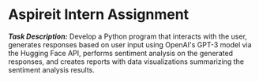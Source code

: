 # Aspireit Intern Assignment

***Task Description:*** Develop a Python program that interacts with the user, generates responses 
based on user input using OpenAI's GPT-3 model via the Hugging Face API, performs sentiment 
analysis on the generated responses, and creates reports with data visualizations summarizing the 
sentiment analysis results. 
